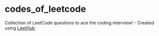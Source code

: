 # codes_of_leetcode
Collection of LeetCode questions to ace the coding interview! - Created using [LeetHub](https://github.com/QasimWani/LeetHub)
